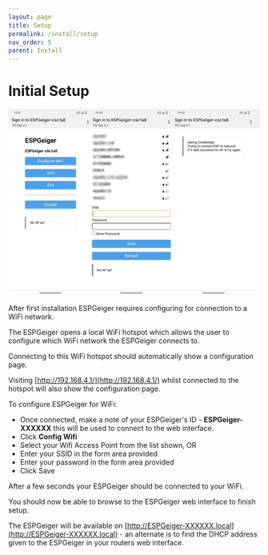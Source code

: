 ```yaml
---
layout: page
title: Setup
permalink: /install/setup
nav_order: 5
parent: Install
---
```


# Initial Setup

![initialsetup](img/initialsetup.png)

After first installation ESPGeiger requires configuring for connection to a WiFi network.

The ESPGeiger opens a local WiFi hotspot which allows the user to configure which WiFi network the ESPGeiger connects to.

Connecting to this WiFi hotspot should automatically show a configuration page.

Visiting [http://192.168.4.1/](http://192.168.4.1/) whilst connected to the hotspot will also show the configuration page.

To configure ESPGeiger for WiFi:

- Once connected, make a note of your ESPGeiger's ID - __ESPGeiger-XXXXXX__ this will be used to connect to the web interface.
- Click __Config Wifi__
- Select your Wifi Access Point from the list shown, OR
- Enter your SSID in the form area provided
- Enter your password in the form area provided
- Click Save

After a few seconds your ESPGeiger should be connected to your WiFi. 

You should now be able to browse to the ESPGeiger web interface to finish setup.

The ESPGeiger will be available on [http://ESPGeiger-XXXXXX.local](http://ESPGeiger-XXXXXX.local) - an alternate is to find the DHCP address given to the ESPGeiger in your routers web interface.
